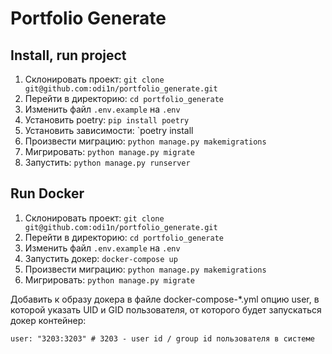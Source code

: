 # Portfolio Generate

## Install, run project
1. Склонировать проект: `git clone git@github.com:odi1n/portfolio_generate.git`
2. Перейти в директорию: `cd portfolio_generate`
3. Изменить файл  `.env.example` на `.env`
4. Установить poetry: `pip install poetry`
5. Установить зависимости: `poetry install
6. Произвести миграцию: `python manage.py makemigrations`
7. Мигрировать: `python manage.py migrate`
8. Запустить: `python manage.py runserver`

## Run Docker
1. Склонировать проект: `git clone git@github.com:odi1n/portfolio_generate.git`
2. Перейти в директорию: `cd portfolio_generate`
3. Изменить файл  `.env.example` на `.env`
4. Запустить докер: `docker-compose up`
5. Произвести миграцию: `python manage.py makemigrations`
6. Мигрировать: `python manage.py migrate`

Добавить к образу докера в файле docker-compose-*.yml опцию user, в которой указать UID и GID пользователя, от которого будет запускаться докер контейнер:
```
user: "3203:3203" # 3203 - user id / group id пользователя в системе
```
